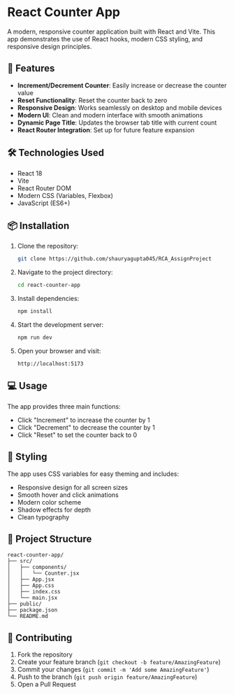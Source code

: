 # React Counter App

A modern, responsive counter application built with React and Vite. This app demonstrates the use of React hooks, modern CSS styling, and responsive design principles.

## 🚀 Features

- **Increment/Decrement Counter**: Easily increase or decrease the counter value
- **Reset Functionality**: Reset the counter back to zero
- **Responsive Design**: Works seamlessly on desktop and mobile devices
- **Modern UI**: Clean and modern interface with smooth animations
- **Dynamic Page Title**: Updates the browser tab title with current count
- **React Router Integration**: Set up for future feature expansion

## 🛠️ Technologies Used

- React 18
- Vite
- React Router DOM
- Modern CSS (Variables, Flexbox)
- JavaScript (ES6+)

## 📦 Installation

1. Clone the repository:
   ```bash
   git clone https://github.com/shauryagupta045/RCA_AssignProject
   ```

2. Navigate to the project directory:
   ```bash
   cd react-counter-app
   ```

3. Install dependencies:
   ```bash
   npm install
   ```

4. Start the development server:
   ```bash
   npm run dev
   ```

5. Open your browser and visit:
   ```
   http://localhost:5173
   ```

## 💻 Usage

The app provides three main functions:

- Click "Increment" to increase the counter by 1
- Click "Decrement" to decrease the counter by 1
- Click "Reset" to set the counter back to 0

## 🎨 Styling

The app uses CSS variables for easy theming and includes:
- Responsive design for all screen sizes
- Smooth hover and click animations
- Modern color scheme
- Shadow effects for depth
- Clean typography

## 🔧 Project Structure

```
react-counter-app/
├── src/
│   ├── components/
│   │   └── Counter.jsx
│   ├── App.jsx
│   ├── App.css
│   ├── index.css
│   └── main.jsx
├── public/
├── package.json
└── README.md
```

## 🤝 Contributing

1. Fork the repository
2. Create your feature branch (`git checkout -b feature/AmazingFeature`)
3. Commit your changes (`git commit -m 'Add some AmazingFeature'`)
4. Push to the branch (`git push origin feature/AmazingFeature`)
5. Open a Pull Request
